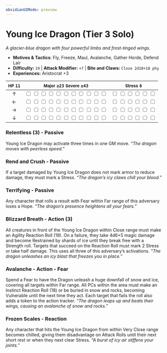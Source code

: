 ```yaml
---
obsidianUIMode: preview
---
```

# Young Ice Dragon (Tier 3 Solo)

*A glacier-blue dragon with four powerful limbs and frost-tinged wings.*

- **Motives & Tactics**: Fly, Freeze, Maul, Avalanche, Gather Horde, Defend Lair
- **Difficulty:** `19` | **Attack Modifier:** `+7` | **Bite and Claws:** `Close 2d10+18 phy`
- **Experiences:** Aristocrat +3

| <small>HP</small> `11` | <small>Major</small> `≥23` <small>Severe</small> `≥43` | <small>Stress</small> `6` |
|:-:|:-:|:-:|
| ↑ |  <input type="checkbox" unchecked id="2b449846"> <input type="checkbox" unchecked id="a704866c"> <input type="checkbox" unchecked id="edd773d4"> <input type="checkbox" unchecked id="ffe1d5cc"> <input type="checkbox" unchecked id="4f3fff57"> <input type="checkbox" unchecked id="1cc67f48"> <input type="checkbox" unchecked id="c072694b"> <input type="checkbox" unchecked id="09458dfb"> <input type="checkbox" unchecked id="c12a548c"> <input type="checkbox" unchecked id="3d95afae"> <input type="checkbox" unchecked id="a7bc5a15"> |  <input type="checkbox" unchecked id="86cfd9e4"> <input type="checkbox" unchecked id="e6a116f7"> <input type="checkbox" unchecked id="a85c1d05"> <input type="checkbox" unchecked id="e1b87907"> <input type="checkbox" unchecked id="925baece"> <input type="checkbox" unchecked id="9c46048e"> |
| ← |  <input type="checkbox" unchecked id="35cf3393"> <input type="checkbox" unchecked id="798224d0"> <input type="checkbox" unchecked id="50fa36c8"> <input type="checkbox" unchecked id="630642bc"> <input type="checkbox" unchecked id="e443ec57"> <input type="checkbox" unchecked id="bec42c3e"> <input type="checkbox" unchecked id="5abb5d5f"> <input type="checkbox" unchecked id="128672ec"> <input type="checkbox" unchecked id="85a3c8ea"> <input type="checkbox" unchecked id="62ee0093"> <input type="checkbox" unchecked id="a9f9f663"> |  <input type="checkbox" unchecked id="b5c6638c"> <input type="checkbox" unchecked id="36e965be"> <input type="checkbox" unchecked id="6ed7e633"> <input type="checkbox" unchecked id="25512e61"> <input type="checkbox" unchecked id="eb3daec5"> <input type="checkbox" unchecked id="5f5744b7"> |
| → |  <input type="checkbox" unchecked id="2db4852d"> <input type="checkbox" unchecked id="bf85f857"> <input type="checkbox" unchecked id="8c7e1096"> <input type="checkbox" unchecked id="507ec855"> <input type="checkbox" unchecked id="f1cca673"> <input type="checkbox" unchecked id="a9332ee1"> <input type="checkbox" unchecked id="3fda1152"> <input type="checkbox" unchecked id="f17b1c67"> <input type="checkbox" unchecked id="b7c4f956"> <input type="checkbox" unchecked id="1d8d957c"> <input type="checkbox" unchecked id="e37426bf"> |  <input type="checkbox" unchecked id="419b6377"> <input type="checkbox" unchecked id="c0115935"> <input type="checkbox" unchecked id="a7acba80"> <input type="checkbox" unchecked id="33682b9f"> <input type="checkbox" unchecked id="9a9ef9cd"> <input type="checkbox" unchecked id="5fea7074"> |
| ↓ |  <input type="checkbox" unchecked id="b07ca27b"> <input type="checkbox" unchecked id="4370c1e6"> <input type="checkbox" unchecked id="8ca88447"> <input type="checkbox" unchecked id="b07d27fe"> <input type="checkbox" unchecked id="aa77858c"> <input type="checkbox" unchecked id="25fd29e2"> <input type="checkbox" unchecked id="ec41a687"> <input type="checkbox" unchecked id="f972077c"> <input type="checkbox" unchecked id="3fa21b9c"> <input type="checkbox" unchecked id="c567f3b8"> <input type="checkbox" unchecked id="d4a5751d"> |  <input type="checkbox" unchecked id="56618665"> <input type="checkbox" unchecked id="c4f9d15c"> <input type="checkbox" unchecked id="1c755011"> <input type="checkbox" unchecked id="4c08347c"> <input type="checkbox" unchecked id="b642a440"> <input type="checkbox" unchecked id="03b8b656"> |

### Relentless (3) - Passive

Young Ice Dragon may activate three times in one GM move. *“The dragon moves with peerless speed.”*

### Rend and Crush - Passive

If a target damaged by Young Ice Dragon does not mark armor to reduce damage, they must mark a Stress. *“The dragon’s icy claws chill your blood.”*

### Terrifying - Passive

Any character that rolls a result with Fear within Far range of this adversary loses a Hope. *“The dragon’s presence heightens all your fears.”*

### Blizzard Breath - Action (3)

All creatures in front of the Young Ice Dragon within Close range must make an Agility Reaction Roll (19). On a failure, they take 4d6+5 magic damage and become Restrained by shards of ice until they break free with a Strength roll. Targets that succeed on the Reaction Roll must mark 2 Stress or take half damage. This uses all three of this adversary’s activations. *“The dragon unleashes an icy blast that freezes you in place.”*

### Avalanche - Action - Fear

Spend a Fear to have the Dragon unleash a huge downfall of snow and ice, covering all targets within Far range. All PCs within the area must make an Instinct Reaction Roll (18) or be buried in snow and rocks, becoming Vulnerable until the next time they act. Each target that fails the roll also adds a token to the action tracker. *“The dragon leaps up and beats their wings, causing an avalanche of snow and rocks.”*

### Frozen Scales - Reaction

Any character that hits the Young Ice Dragon from within Very Close range becomes chilled, giving them disadvantage on Attack Rolls until their next short rest or when they next clear Stress. *“A burst of icy air stiffens your joints.”*
